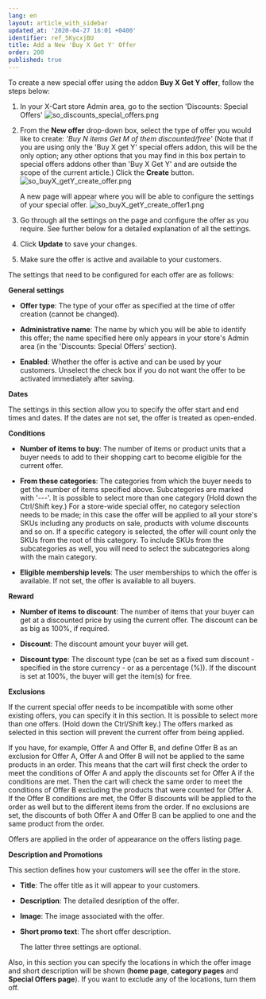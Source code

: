 ```yaml
---
lang: en
layout: article_with_sidebar
updated_at: '2020-04-27 16:01 +0400'
identifier: ref_5KycxjBU
title: Add a New 'Buy X Get Y' Offer
order: 200
published: true
---
```

To create a new special offer using the addon **Buy X Get Y offer**, follow the steps below:

1. In your X-Cart store Admin area, go to the section 'Discounts: Special Offers'
   ![so_discounts_special_offers.png]({{site.baseurl}}/attachments/ref_5KycxjBU/so_discounts_special_offers.png)

2. From the **New offer** drop-down box, select the type of offer you would like to create: _'Buy N items Get M of them discounted/free'_ (Note that if you are using only the 'Buy X get Y' special offers addon, this will be the only option; any other options that you may find in this box pertain to special offers addons other than 'Buy X Get Y' and are outside the scope of the current article.)  Click the **Create** button.  
   ![so_buyX_getY_create_offer.png]({{site.baseurl}}/attachments/ref_5KycxjBU/so_buyX_getY_create_offer.png)
   
   A new page will appear where you will be able to configure the settings of your special offer. 
   ![so_buyX_getY_create_offer1.png]({{site.baseurl}}/attachments/ref_5KycxjBU/so_buyX_getY_create_offer1.png)
   
3. Go through all the settings on the page and configure the offer as you require. See further below for a detailed explanation of all the settings.
 
4. Click **Update** to save your changes. 

5. Make sure the offer is active and available to your customers. 

The settings that need to be configured for each offer are as follows:

**General settings**

* **Offer type**: The type of your offer as specified at the time of offer creation (cannot be changed).

* **Administrative name**: The name by which you will be able to identify this offer; the name specified here only appears in your store's Admin area (in the 'Discounts: Special Offers' section). 

* **Enabled**: Whether the offer is active and can be used by your customers. Unselect the check box if you do not want the offer to be activated immediately after saving.  

**Dates**

The settings in this section allow you to specify the offer start and end times and dates. If the dates are not set, the offer is treated as open-ended. 

**Conditions**

* **Number of items to buy**: The number of items or product units that a buyer needs to add to their shopping cart to become eligible for the current offer.

* **From these categories**: The categories from which the buyer needs to get the number of items specified above. Subcategories are marked with '---'. It is possible to select more than one category (Hold down the Ctrl/Shift key.)
For a store-wide special offer, no category selection needs to be made; in this case the offer will be applied to all your store's SKUs including any products on sale, products with volume discounts and so on. If a specific category is selected, the offer will count only the SKUs from the root of this category. To include SKUs from the subcategories as well, you will need to select the subcategories along with the main category.

* **Eligible membership levels**: The user memberships to which the offer is available. If not set, the offer is available to all buyers.

**Reward**

* **Number of items to discount**: The number of items that your buyer can get at a discounted price by using the current offer. The discount can be as big as 100%, if required. 

* **Discount**: The discount amount your buyer will get.

* **Discount type**: The discount type (can be set as a fixed sum discount - specified in the store currency - or as a percentage (%)). If the discount is set at 100%, the buyer will get the item(s) for free.

**Exclusions**

If the current special offer needs to be incompatible with some other existing offers, you can specify it in this section. It is possible to select more than one offers. (Hold down the Ctrl/Shift key.) The offers marked as selected in this section will prevent the current offer from being applied.

If you have, for example, Offer A and Offer B, and define Offer B as an exclusion for Offer A, Offer A and Offer B will not be applied to the same products in an order. This means that the cart will first check the order to meet the conditions of Offer A and apply the discounts set for Offer A if the conditions are met. Then the cart will check the same order to meet the conditions of Offer B excluding the products that were counted for Offer A. If the Offer B conditions are met, the Offer B discounts will be applied to the order as well but to the different items from the order. If no exclusions are set, the discounts of both Offer A and Offer B can be applied to one and the same product from the order. 

Offers are applied in the order of appearance on the offers listing page.


**Description and Promotions**

This section defines how your customers will see the offer in the store. 

* **Title**: The offer title as it will appear to your customers.

* **Description**: The detailed desription of the offer.

* **Image**: The image associated with the offer.

* **Short promo text**: The short offer description.

   The latter three settings are optional. 

Also, in this section you can specify the locations in which the offer image and short description will be shown (**home page**, **category pages** and **Special Offers page**). If you want to exclude any of the locations, turn them off.


